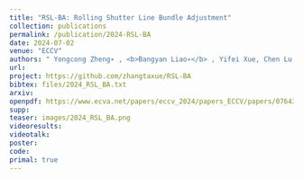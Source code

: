 ```yaml
---
title: "RSL-BA: Rolling Shutter Line Bundle Adjustment"
collection: publications
permalink: /publication/2024-RSL-BA
date: 2024-07-02
venue: "ECCV"
authors: " Yongcong Zheng∗ , <b>Bangyan Liao∗</b> , Yifei Xue, Chen Lu, Peidong Liu, Yizhen Lao"
url: 
project: https://github.com/zhangtaxue/RSL-BA
bibtex: files/2024_RSL_BA.txt
arxiv: 
openpdf: https://www.ecva.net/papers/eccv_2024/papers_ECCV/papers/07643.pdf
supp: 
teaser: images/2024_RSL_BA.png
videoresults: 
videotalk: 
poster: 
code: 
primal: true
---
```

